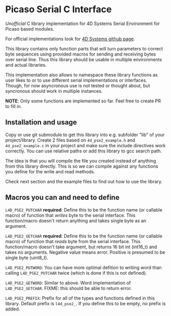 Picaso Serial C Interface
=========================

_Unofficial_ C library implementation for 4D Systems Serial Environment for Picaso based modules.

For official implementations look for [4D Systems github page](https://github.com/4dsystems).

This library contains only function parts that will turn parameters to correct byte sequences using provided macros for sending and receiving bytes over serial line. Thus this library should be usable in multiple environments and actual libraries.

This implementation also allows to namespace these library functions as user likes to or to use different serial implementations or interfaces. Though, for now asyncronous use is not tested or thought about, but syncronous should work in multiple instances.

**NOTE**: Only some functions are implemented so far. Feel free to create PR to fill in.

Installation and usage
----------------------

Copy or use git submodule to get this library into e.g. subfolder "lib" of your project/library. Create 2 files based on `4d_pse2_example.h` and `4d_pse2_example.c` in your project and make sure the include directives work correctly. You can use relative paths or add this library to gcc search path.

The idea is that you will compile the file you created instead of anything from this library directly. This is so we can compile against any functions you define for the write and read methods.

Check next section and the example files to find out how to use the library.

Macros you can and need to define
---------------------------------

`L4D_PSE2_PUTCHAR` **required**: Define this to be the function name (or callable macro) of function that _writes_ byte to the serial interface. This function/macro doesn't return anything and takes single byte as an argument.

`L4D_PSE2_GETCHAR` **required**: Define this to be the function name (or callable macro) of function that _reads_ byte from the serial interface. This function/macro doesn't take argument, but returns 16 bit int (int16_t) and takes no arguments. Negative value means error. Positive is presumed to be single byte (uint8_t).

`L4D_PSE2_PUTWORD`: You can have more optimal defition to writing word than calling `L4D_PSE2_PUTCHAR` twice (which is done if this is not defined).

`L4D_PSE2_GETWORD`: Similar to above. Word implementation of `L4D_PSE2_GETCHAR`. FIXME: this should be able to return error.

`L4D_PSE2_PREFIX`: Prefix for all of the types and functions defined in this library. Default prefix is `l4d_pse2_`. If you define this to be empty, no prefix is added.

